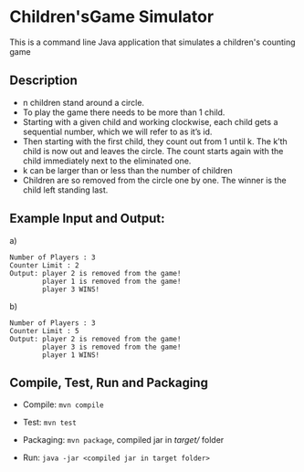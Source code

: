 
# Children'sGame Simulator

This is a command line Java application that simulates a children's counting game

## Description

- n children stand around a circle.
- To play the game there needs to be more than 1 child.
- Starting with a given child and working clockwise, each child gets a sequential
  number, which we will refer to as it’s id.
- Then starting with the first child, they count out from 1 until k. The k’th child
  is now out and leaves the circle. The count starts again with the child
  immediately next to the eliminated one.
- k can be larger than or less than the number of children
- Children are so removed from the circle one by one. The winner is the child
  left standing last.
  

## Example Input and Output:
    
a)

	Number of Players : 3
    Counter Limit : 2
    Output: player 2 is removed from the game!
            player 1 is removed from the game!
            player 3 WINS!


b)

	Number of Players : 3
    Counter Limit : 5
    Output: player 2 is removed from the game!
            player 3 is removed from the game!
            player 1 WINS!



## Compile, Test, Run and Packaging

- Compile: `mvn compile`

- Test: `mvn test`

- Packaging: `mvn package`, compiled jar in *target/* folder

- Run: `java -jar <compiled jar in target folder>`
